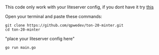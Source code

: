 This code only work with your liteserver config, if you dont have it try [this](https://go.dev](https://github.com/qpwedev/ton-20-minter))

Open your terminal and paste these commands:
```
git clone https://github.com/qpwedev/ton-20-minter.git
cd ton-20-minter
```
"place your liteserver config here"
```
go run main.go
```
